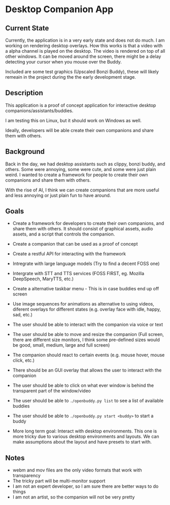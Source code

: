 # Desktop Companion App

## Current State

Currently, the application is in a very early state and does not do much. I am working on rendering desktop overlays. How this works is that a video with a alpha channel is played on the desktop. The video is rendered on top of all other windows. It can be moved around the screen, there might be a delay detecting your cursor when you mouse over the Buddy.

Included are some test graphics (Upscaled Bonzi Buddy), these will likely remeain in the project during the the early development stage. 

## Description

This application is a proof of concept application for interactive desktop companions/assistants/buddies.

I am testing this on Linux, but it should work on Windows as well.

Ideally, developers will be able create their own companions and share them with others.

## Background

Back in the day, we had desktop assistants such as clippy, bonzi buddy, and others. Some were annoying, some were cute, and some were just plain weird. I wanted to create a framework for people to create their own companions and share them with others. 

With the rise of AI, I think we can create companions that are more useful and less annoying or just plain fun to have around.

## Goals

- Create a framework for developers to create their own companions, and share them with others. It should consist of graphical assets, audio assets, and a script that controls the companion.
- Create a companion that can be used as a proof of concept
- Create a restful API for interacting with the framework
- Intregrate with large language models (Try to find a decent FOSS one)
- Intergrate with STT and TTS services (FOSS FIRST, eg. Mozilla DeepSpeech, MaryTTS, etc.)
- Create a alternative taskbar menu - This is in case buddies end up off screen
- Use image sequences for animations as alternative to using videos, diferent overlays for different states (e.g. overlay face with idle, happy, sad, etc.)

- The user should be able to interact with the companion via voice or text
- The user should be able to move and resize the companion (Full screen, there are different size monitors, I think some pre-defined sizes would be good, small, medium, large and full screen)
- The companion should react to certain events (e.g. mouse hover, mouse click, etc.)
- There should be an GUI overlay that allows the user to interact with the companion
- The user should be able to click on what ever window is behind the transparent part of the window/video
- The user should be able to `./openbuddy.py list` to see a list of available buddies
- The user should be able to `./openbuddy.py start <buddy>` to start a buddy

- More long term goal: Interact with desktop environments. This one is more tricky due to various desktop environments and layouts. We can make assumptions about the layout and have presets to start with.

## Notes

- webm and mov files are the only video formats that work with transparency
- The tricky part will be multi-monitor support
- I am not an expert developer, so I am sure there are better ways to do things
- I am not an artist, so the companion will not be very pretty
